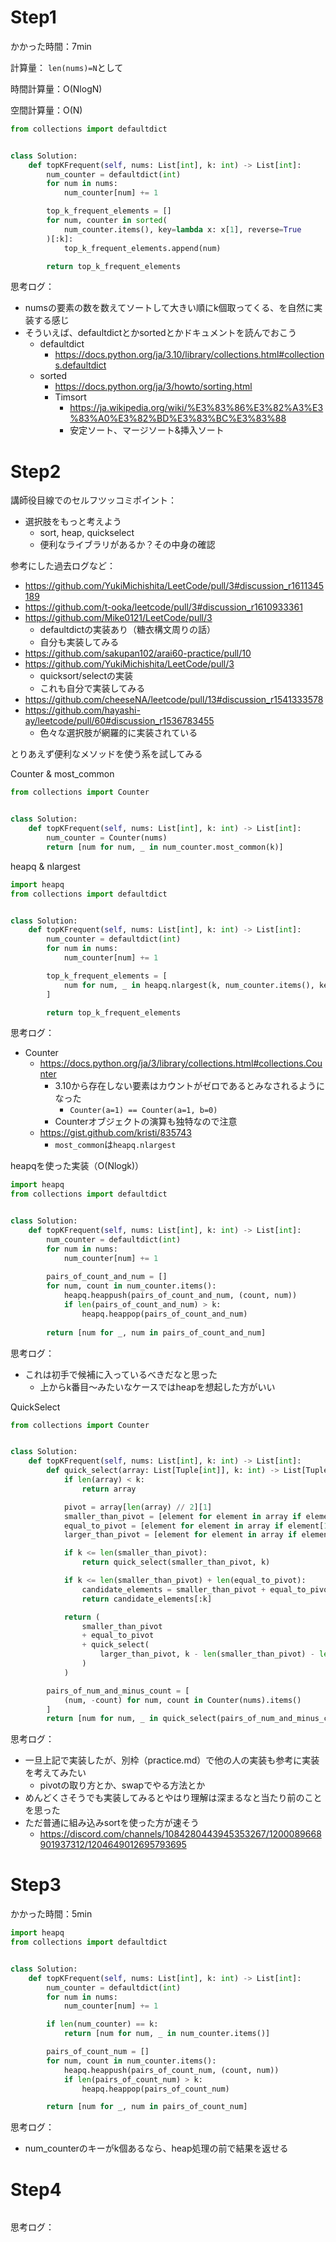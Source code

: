 # Step1

かかった時間：7min

計算量：
```len(nums)=N```として

時間計算量：O(NlogN)

空間計算量：O(N)

```python
from collections import defaultdict


class Solution:
    def topKFrequent(self, nums: List[int], k: int) -> List[int]:
        num_counter = defaultdict(int)
        for num in nums:
            num_counter[num] += 1

        top_k_frequent_elements = []
        for num, counter in sorted(
            num_counter.items(), key=lambda x: x[1], reverse=True
        )[:k]:
            top_k_frequent_elements.append(num)

        return top_k_frequent_elements
```
思考ログ：
- numsの要素の数を数えてソートして大きい順にk個取ってくる、を自然に実装する感じ
- そういえば、defaultdictとかsortedとかドキュメントを読んでおこう
  - defaultdict
    - https://docs.python.org/ja/3.10/library/collections.html#collections.defaultdict
  - sorted
    - https://docs.python.org/ja/3/howto/sorting.html
    - Timsort
      - https://ja.wikipedia.org/wiki/%E3%83%86%E3%82%A3%E3%83%A0%E3%82%BD%E3%83%BC%E3%83%88
      - 安定ソート、マージソート&挿入ソート

# Step2

講師役目線でのセルフツッコミポイント：
- 選択肢をもっと考えよう
  - sort, heap, quickselect
  - 便利なライブラリがあるか？その中身の確認

参考にした過去ログなど：
- https://github.com/YukiMichishita/LeetCode/pull/3#discussion_r1611345189
- https://github.com/t-ooka/leetcode/pull/3#discussion_r1610933361
- https://github.com/Mike0121/LeetCode/pull/3
  - defaultdictの実装あり（糖衣構文周りの話）
  - 自分も実装してみる
- https://github.com/sakupan102/arai60-practice/pull/10
- https://github.com/YukiMichishita/LeetCode/pull/3
  - quicksort/selectの実装
  - これも自分で実装してみる
- https://github.com/cheeseNA/leetcode/pull/13#discussion_r1541333578
- https://github.com/hayashi-ay/leetcode/pull/60#discussion_r1536783455
  - 色々な選択肢が網羅的に実装されている

とりあえず便利なメソッドを使う系を試してみる

Counter & most_common
```python
from collections import Counter


class Solution:
    def topKFrequent(self, nums: List[int], k: int) -> List[int]:
        num_counter = Counter(nums)
        return [num for num, _ in num_counter.most_common(k)]
```
heapq & nlargest
```python
import heapq
from collections import defaultdict


class Solution:
    def topKFrequent(self, nums: List[int], k: int) -> List[int]:
        num_counter = defaultdict(int)
        for num in nums:
            num_counter[num] += 1

        top_k_frequent_elements = [
            num for num, _ in heapq.nlargest(k, num_counter.items(), key=lambda x: x[1])
        ]

        return top_k_frequent_elements
```
思考ログ：
- Counter
  - https://docs.python.org/ja/3/library/collections.html#collections.Counter
    - 3.10から存在しない要素はカウントがゼロであるとみなされるようになった
      - ```Counter(a=1) == Counter(a=1, b=0)```
    - Counterオブジェクトの演算も独特なので注意
  - https://gist.github.com/kristi/835743
    - ```most_common```は```heapq.nlargest```

heapqを使った実装（O(Nlogk)）
```python
import heapq
from collections import defaultdict


class Solution:
    def topKFrequent(self, nums: List[int], k: int) -> List[int]:
        num_counter = defaultdict(int)
        for num in nums:
            num_counter[num] += 1
        
        pairs_of_count_and_num = []
        for num, count in num_counter.items():
            heapq.heappush(pairs_of_count_and_num, (count, num))
            if len(pairs_of_count_and_num) > k:
                heapq.heappop(pairs_of_count_and_num)
        
        return [num for _, num in pairs_of_count_and_num]
```
思考ログ：
- これは初手で候補に入っているべきだなと思った
  - 上からk番目〜みたいなケースではheapを想起した方がいい

QuickSelect
```python
from collections import Counter


class Solution:
    def topKFrequent(self, nums: List[int], k: int) -> List[int]:
        def quick_select(array: List[Tuple[int]], k: int) -> List[Tuple[int]]:
            if len(array) < k:
                return array

            pivot = array[len(array) // 2][1]
            smaller_than_pivot = [element for element in array if element[1] < pivot]
            equal_to_pivot = [element for element in array if element[1] == pivot]
            larger_than_pivot = [element for element in array if element[1] > pivot]

            if k <= len(smaller_than_pivot):
                return quick_select(smaller_than_pivot, k)

            if k <= len(smaller_than_pivot) + len(equal_to_pivot):
                candidate_elements = smaller_than_pivot + equal_to_pivot
                return candidate_elements[:k]

            return (
                smaller_than_pivot
                + equal_to_pivot
                + quick_select(
                    larger_than_pivot, k - len(smaller_than_pivot) - len(equal_to_pivot)
                )
            )

        pairs_of_num_and_minus_count = [
            (num, -count) for num, count in Counter(nums).items()
        ]
        return [num for num, _ in quick_select(pairs_of_num_and_minus_count, k)]

```
思考ログ：
- 一旦上記で実装したが、別枠（practice.md）で他の人の実装も参考に実装を考えてみたい
  - pivotの取り方とか、swapでやる方法とか
- めんどくさそうでも実装してみるとやはり理解は深まるなと当たり前のことを思った
- ただ普通に組み込みsortを使った方が速そう
  - https://discord.com/channels/1084280443945353267/1200089668901937312/1204649012695793695

# Step3

かかった時間：5min

```python
import heapq
from collections import defaultdict


class Solution:
    def topKFrequent(self, nums: List[int], k: int) -> List[int]:
        num_counter = defaultdict(int)
        for num in nums:
            num_counter[num] += 1

        if len(num_counter) == k:
            return [num for num, _ in num_counter.items()]

        pairs_of_count_num = []
        for num, count in num_counter.items():
            heapq.heappush(pairs_of_count_num, (count, num))
            if len(pairs_of_count_num) > k:
                heapq.heappop(pairs_of_count_num)

        return [num for _, num in pairs_of_count_num]
```
思考ログ：
- num_counterのキーがk個あるなら、heap処理の前で結果を返せる

# Step4

```python
```
思考ログ：

